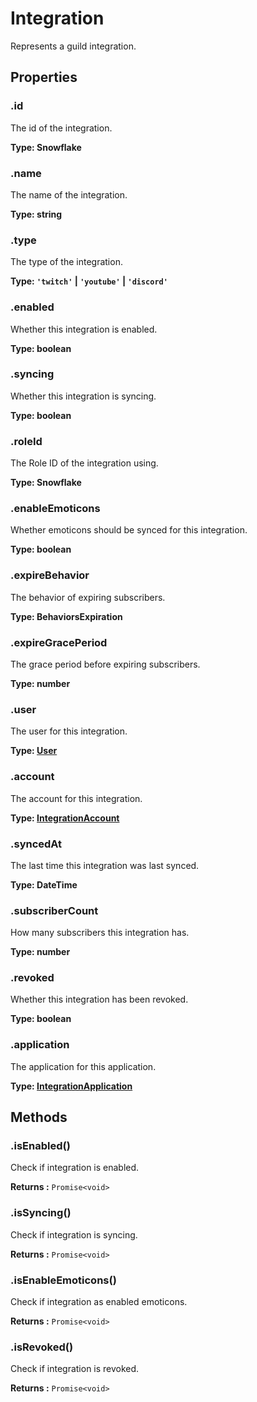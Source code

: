 # Integration

Represents a guild integration.
<toc />

## Properties

### .id
The id of the integration.

**Type: Snowflake**

### .name
The name of the integration.

**Type: string**

### .type
The type of the integration.

**Type: `'twitch'` | `'youtube'` | `'discord'`**

### .enabled
Whether this integration is enabled.

**Type: boolean**

### .syncing
Whether this integration is syncing.

**Type: boolean**

### .roleId
The Role ID of the integration using.

**Type: Snowflake**

### .enableEmoticons
Whether emoticons should be synced for this integration.

**Type: boolean**

### .expireBehavior
The behavior of expiring subscribers.

**Type: BehaviorsExpiration**

### .expireGracePeriod
The grace period before expiring subscribers.

**Type: number**

### .user
The user for this integration.

**Type: [User](/docs/v1/api/user)**

### .account
The account for this integration.

**Type: [IntegrationAccount](/docs/v1/api/integrations/integrationaccount)**

### .syncedAt
The last time this integration was last synced.

**Type: DateTime**

### .subscriberCount
How many subscribers this integration has.

**Type: number**

### .revoked
Whether this integration has been revoked.

**Type: boolean**

### .application
The application for this application.

**Type: [IntegrationApplication](/docs/v1/api/integrations/integrationapplication)**

## Methods

### .isEnabled()
Check if integration is enabled.

**Returns :** `Promise<void>`

### .isSyncing()
Check if integration is syncing.

**Returns :** `Promise<void>`

### .isEnableEmoticons()
Check if integration as enabled emoticons.

**Returns :** `Promise<void>`

### .isRevoked()
Check if integration is revoked.

**Returns :** `Promise<void>`